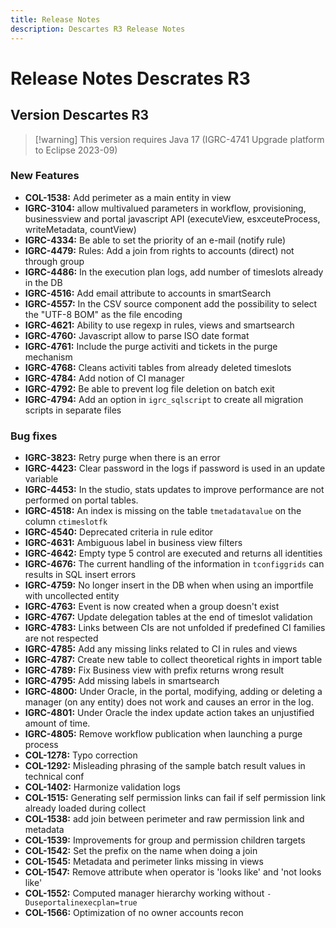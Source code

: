 ```yaml
---
title: Release Notes
description: Descartes R3 Release Notes
---
```


# Release Notes Descrates R3

## Version Descartes R3

> [!warning] This version requires Java 17 (IGRC-4741 Upgrade platform to Eclipse 2023-09)

### New Features

- **COL-1538:** Add perimeter as a main entity in view
- **IGRC-3104:** allow multivalued parameters in workflow, provisioning, businessview and portal javascript API (executeView, esxceuteProcess, writeMetadata, countView)
- **IGRC-4334:** Be able to set the priority of an e-mail (notify rule)
- **IGRC-4479:** Rules: Add a join from rights to accounts (direct) not through group
- **IGRC-4486:** In the execution plan logs, add number of timeslots already in the DB
- **IGRC-4516:** Add email attribute to accounts in smartSearch
- **IGRC-4557:** In the CSV source component add the possibility to select the "UTF-8 BOM" as the file encoding
- **IGRC-4621:** Ability to use regexp in rules, views and smartsearch
- **IGRC-4760:** Javascript allow to parse ISO date format
- **IGRC-4761:** Include the purge activiti and tickets in the purge mechanism
- **IGRC-4768:** Cleans activiti tables from already deleted timeslots
- **IGRC-4784:** Add notion of CI manager
- **IGRC-4792:** Be able to prevent log file deletion on batch exit
- **IGRC-4794:** Add an option in `igrc_sqlscript` to create all migration scripts in separate files

### Bug fixes

- **IGRC-3823:** Retry purge when there is an error
- **IGRC-4423:** Clear password in the logs if password is used in an update variable
- **IGRC-4453:** In the studio, stats updates to improve performance are not performed on portal tables.
- **IGRC-4518:** An index is missing on the table `tmetadatavalue` on the column `ctimeslotfk`
- **IGRC-4540:** Deprecated criteria in rule editor
- **IGRC-4631:** Ambiguous label in business view filters
- **IGRC-4642:** Empty type 5 control are executed and returns all identities
- **IGRC-4676:** The current handling of the information in `tconfiggrids` can results in SQL insert errors
- **IGRC-4759:** No longer insert in the DB when when using an importfile with uncollected entity
- **IGRC-4763:** Event is now created when a group doesn't exist
- **IGRC-4767:** Update delegation tables at the end of timeslot validation
- **IGRC-4783:** Links between CIs are not unfolded if predefined CI families are not respected
- **IGRC-4785:** Add any missing links related to CI in rules and views
- **IGRC-4787:** Create new table to collect theoretical rights in import table
- **IGRC-4789:** Fix Business view with prefix returns wrong result
- **IGRC-4795:** Add missing labels in smartsearch
- **IGRC-4800:** Under Oracle, in the portal, modifying, adding or deleting a manager (on any entity) does not work and causes an error in the log.
- **IGRC-4801:** Under Oracle the index update action takes an unjustified amount of time.
- **IGRC-4805:** Remove workflow publication when launching a purge process
- **COL-1278:** Typo correction
- **COL-1292:** Misleading phrasing of the sample batch result values in technical conf
- **COL-1402:** Harmonize validation logs
- **COL-1515:** Generating self permission links can fail if self permission link already loaded during collect
- **COL-1538:** add join between perimeter and raw permission link and metadata
- **COL-1539:** Improvements for group and permission children targets
- **COL-1542:** Set the prefix on the name when doing a join
- **COL-1545:** Metadata and perimeter links missing in views
- **COL-1547:** Remove attribute when operator is 'looks like' and 'not looks like'
- **COL-1552:** Computed manager hierarchy working without `-Duseportalinexecplan=true`
- **COL-1566:** Optimization of no owner accounts recon
